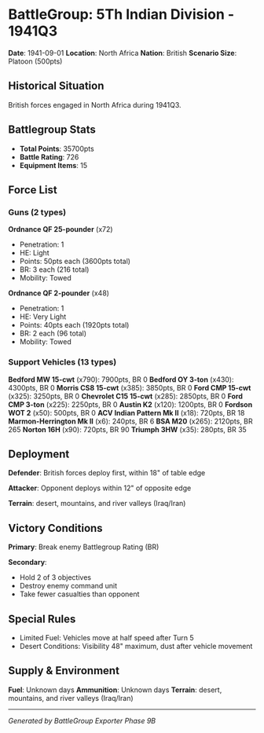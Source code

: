 # BattleGroup: 5Th Indian Division - 1941Q3

**Date**: 1941-09-01
**Location**: North Africa
**Nation**: British
**Scenario Size**: Platoon (500pts)

## Historical Situation

British forces engaged in North Africa during 1941Q3.

## Battlegroup Stats

- **Total Points**: 35700pts
- **Battle Rating**: 726
- **Equipment Items**: 15

## Force List

### Guns (2 types)

**Ordnance QF 25-pounder** (x72)
- Penetration: 1
- HE: Light
- Points: 50pts each (3600pts total)
- BR: 3 each (216 total)
- Mobility: Towed

**Ordnance QF 2-pounder** (x48)
- Penetration: 1
- HE: Very Light
- Points: 40pts each (1920pts total)
- BR: 2 each (96 total)
- Mobility: Towed

### Support Vehicles (13 types)

**Bedford MW 15-cwt** (x790): 7900pts, BR 0
**Bedford OY 3-ton** (x430): 4300pts, BR 0
**Morris CS8 15-cwt** (x385): 3850pts, BR 0
**Ford CMP 15-cwt** (x325): 3250pts, BR 0
**Chevrolet C15 15-cwt** (x285): 2850pts, BR 0
**Ford CMP 3-ton** (x225): 2250pts, BR 0
**Austin K2** (x120): 1200pts, BR 0
**Fordson WOT 2** (x50): 500pts, BR 0
**ACV Indian Pattern Mk II** (x18): 720pts, BR 18
**Marmon-Herrington Mk II** (x6): 240pts, BR 6
**BSA M20** (x265): 2120pts, BR 265
**Norton 16H** (x90): 720pts, BR 90
**Triumph 3HW** (x35): 280pts, BR 35

## Deployment

**Defender**: British forces deploy first, within 18" of table edge

**Attacker**: Opponent deploys within 12" of opposite edge

**Terrain**: desert, mountains, and river valleys (Iraq/Iran)

## Victory Conditions

**Primary**: Break enemy Battlegroup Rating (BR)

**Secondary**:
- Hold 2 of 3 objectives
- Destroy enemy command unit
- Take fewer casualties than opponent

## Special Rules

- Limited Fuel: Vehicles move at half speed after Turn 5
- Desert Conditions: Visibility 48" maximum, dust after vehicle movement

## Supply & Environment

**Fuel**: Unknown days
**Ammunition**: Unknown days
**Terrain**: desert, mountains, and river valleys (Iraq/Iran)

---

*Generated by BattleGroup Exporter Phase 9B*
